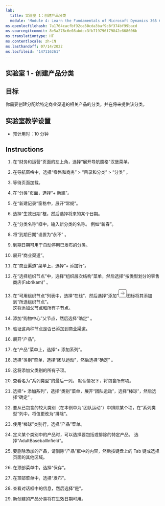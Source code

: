 ```yaml
---
lab:
  title: 实验室 1：创建产品分类
  module: 'Module 4: Learn the Fundamentals of Microsoft Dynamics 365 Commerce'
ms.openlocfilehash: 7a1764cacfbf92ca50cda3baf9c8f374bf99bacd
ms.sourcegitcommit: 8e5a278c6e08abdcc3fb719796f79842e868606b
ms.translationtype: HT
ms.contentlocale: zh-CN
ms.lasthandoff: 07/14/2022
ms.locfileid: "147116261"
---
```

## <a name="lab-1---create-a-product-assortment"></a>实验室 1 - 创建产品分类

## <a name="objectives"></a>目标

你需要创建分配给特定商业渠道的相关产品的分类，并在将来提供该分类。

## <a name="lab-setup"></a>实验室教学设置

   - 预计用时：10 分钟

## <a name="instructions"></a>Instructions

1. 在“财务和运营”页面的左上角，选择“展开导航窗格”汉堡菜单。

1. 在导航窗格中，选择“零售和商务” > “目录和分类” > “分类”  。

1. 等待页面加载。

1. 在“分类”页面，选择“+ 新建”。

1. 在“新建记录”窗格中，展开“常规”。

1. 选择“生效日期”框，然后选择将来的某个日期。

1. 在“分类名称”框中，输入新分类的名称。 例如“新春”。

1. 将“到期日期”设置为“永不” 。

1. 到期日期可用于自动停用已发布的分类。

1. 展开“商业渠道”。

1. 在“商业渠道”菜单上，选择“+ 添加行”。

1. 在“选择组织节点”中，选择“组织层次结构”菜单，然后选择“按类型划分的零售商店(Fabrikam)” 。

1. 在“可用组织节点”列表中，选择“在线”，然后选择“添加”![右箭头图标](./media/d365-fo-add-org-node-icon.png)图标将其添加到“所选组织节点”。  
  这将添加父节点和所有子节点。

1. 添加“购物中心”父节点，然后选择“确定” 。

1. 验证这两种节点是否已添加到商业渠道。

1. 展开“产品”。

1. 在“产品”菜单上，选择“+ 添加系列”。

1. 选择“类别”菜单，选择“团队运动”，然后选择“确定”  。

1. 这将添加父类别的所有子项。

1. 查看名为“系列类型”的最后一列。 默认情况下，将包含所有项。

1. 选择“+ 添加系列”，选择“类别”菜单，展开“团队运动”，选择“棒球”，然后选择“确定”    。

1. 要从已包含的较大类别（在本例中为“团队运动”）中排除某个项，在“系列类型”列中，将值更改为“排除”。

1. 使用“棒球”类别行，选择“产品”菜单。

1. 定义某个类别中的产品时，可以选择要包括或排除的特定产品。 选择“AdultBaseballInfield”。

1. 要删除添加的产品，请删除“产品”框中的内容，然后按键盘上的 Tab 键或选择页面的其他区域。

1. 在顶部菜单中，选择“保存”。

1. 在顶部菜单中，选择“发布”。

1. 查看对话框中的信息，然后选择“是”。

1. 新创建的产品分类将在生效日期可用。
